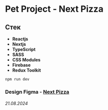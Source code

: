 # Pet Project - Next Pizza

## Стек
- **Reactjs**
- **Nextjs**
- **TypeScript**
- **SASS**
- **CSS Modules**
- **Firebase**
- **Redux Toolkit**

```bash
npm run dev
```

### Design Figma - [Next Pizza](https://www.figma.com/design/cYz4fOSK74EJoqHxoNr1hT/Next-Pizza?node-id=45166-430&t=RdWRv7Q457saeA2T-0)

###### 21.08.2024